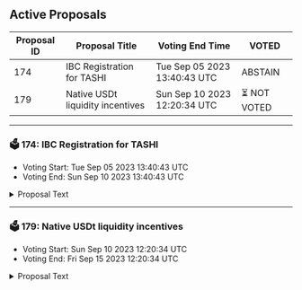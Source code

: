 ## Active Proposals

| Proposal ID | Proposal Title | Voting End Time | VOTED |
|-------------|----------------|-----------------|-------|
| 174 | IBC Registration for TASHI | Tue Sep 05 2023 13:40:43 UTC | ABSTAIN |
| 179 | Native USDt liquidity incentives | Sun Sep 10 2023 12:20:34 UTC | ⏳ NOT VOTED |

---

### 🗳 174: IBC Registration for TASHI
- Voting Start: Tue Sep 05 2023 13:40:43 UTC
- Voting End: Sun Sep 10 2023 13:40:43 UTC

<details>
<summary>Proposal Text</summary>
 
discussion: https://commonwealth.im/evmos/discussion/12981-ibc-registration-for-tashi
</details>

---

### 🗳 179: Native USDt liquidity incentives
- Voting Start: Sun Sep 10 2023 12:20:34 UTC
- Voting End: Fri Sep 15 2023 12:20:34 UTC

<details>
<summary>Proposal Text</summary>
 
## Author n- Nick (Community Member)nn## TL;DRnnThe Evmos Community in cooperation with Forge, Steer and Tashi requests 700k EVMOS for USDT liquidity incentives to meaningfully participate in the Kava Rise USDt program and receive KAVA co-incentives.nn## Program n**Duration**: n- 30 days - 700k EVMOSnThe incentives for Forge pools will be liquid staked via Stride or converted via pools to stEVMOS, depending on the conversion rate.nn**Forge/Revert**: n- Stable-pools (no vesting): 25k EVMOS for USDT/axlUSDCnn**Forge/Steer**:n- Variable non-EVMOS-pools / narrow strategy: 50k EVMOS for stATOM/USDTn- Variable Evmos-Pools / wide strategy: 475k EVMOS for stEVMOS/USDTnn**Tashi**: 150k EVMOS - USDT depositsnn## Rationalenn**Forge/Revert stable-pools:** serves as a high incentive-efficient building of USDT liquidity on Evmos, with (for now) the dominant stable asset in Cosmos (axlUSDC).nn**Forge/Steer non-EVMOS-pools:** serve as popular/attractive pairings for LPs with moderate incentive efficiency.nn**Forge/Steer EVMOS-pool:** serves as a positive demand-factor for EVMOS as an asset and brings more liquidity for it. The less demand/liquidity for the reward asset (EVMOS) the higher is the impact from community pool asks on the remaining value of community pool. That’s why every healthy incentive program should consider EVMOS demand/liquidity as an important building block.nn**Tashi Supply/Borrow:** serves as a very high incentive-efficient use of EVMOS to increase USDT deposits. The additionally allocated EVMOS through this proposal would only be used to incentivize the supply market for USDT - different to the Lunar incentive program in which 20% goes towards supply and 80% towards borrowing, resulting in an “efficiency loss” when it comes to USDT deposits to the chain.nnThe received KAVA co-incentives from the Kava Rise USDt program would be allocated in the same proportions as the EVMOS incentives.nnThe incentives could kick off as soon as this proposal passes governance and the multi-sig has time to fill the respective contracts.nnThe already established multi-sig from the Steer and Revert incentives (Prop 159 and 166 respectively) would be used.nn## mSignLPX | Governance WorkstreamnGV | Swiss Staking | Governance WorkstreamnCtrlAltApe | OrbitalApesnJohn | StridenRok | QubelabsnLuis | Interblocnnn**Safe Deployment Address:** [evmos:0xb75ce906a270F7680Faf1A2F6D70F4f28061B87a](https://safe.evmos.org/home?safe=evmos:0xb75ce906a270F7680Faf1A2F6D70F4f28061B87a)nn## CommonwealthnMore details for this proposal can be found in the [Commonwealth](https://commonwealth.im/evmos/discussion/12896-native-usdt-liquidity-incentives) discussion.
</details>
